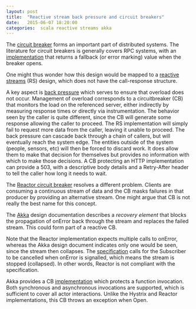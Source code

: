 ```yaml
---
layout: post
title:  "Reactive stream back pressure and circuit breakers"
date:   2015-06-07 18:20:00
categories:  scala reactive streams akka
---
```


The [circuit breaker](http://martinfowler.com/bliki/CircuitBreaker.html) forms an important part of 
distributed systems. The literature for circuit breakers 
is generally covers RPC systems, with an [implementation](https://github.com/Netflix/Hystrix/wiki/How-it-Works#CircuitBreaker) that
returns a fallback (or error marking) value when the breaker opens.  

One might thus wonder how this design would be mapped to a [reactive streams](http://www.reactive-streams.org/) (RS) design, which does
not have the call-response structure. 

A key aspect is [back pressure](http://mechanical-sympathy.blogspot.com/2012/05/apply-back-pressure-when-overloaded.html)
which serves to ensure that overload does not occur. Management of overload corresponds to a circuitbreaker (CB) that monitors
the load on the referenced server, either indirectly by measuring response times or directly via instrumentation. 
The behavior seen by the caller is quite different, since the CB will generate some response allowing the caller to proceed. 
The RS implementation will simply fail to request more data from the caller, leaving it unable to proceed. The back pressure
can cascade back through a chain of callers, but will eventually reach the system edge. The entities outside of the system (people,
sensors, etc) will then be forced to discard work. It does allow them to make that decision for themselves but provides no information
with which to make those decisions. A CB protecting an HTTP implementation can provide a 503, with a descriptive body details and a Retry-After header to tell 
the caller how long it needs to wait. 

The [Reactor circuit breaker](http://projectreactor.io/docs/reference/#recipes-circuitbreaker) resolves a different problem.
Clients are consuming a continuous stream of data and the CB masks failures in that producer by providing an alternative stream.
One might argue that CB is not really the best name for this concept. 

The [Akka](http://doc.akka.io/docs/akka-stream-and-http-experimental/1.0-RC3/stream-design.html) design documentation describes a _recovery element_ that 
blocks the propagation of onError back through the stream and replaces the failed stream. This could form part of a reactive CB.

Note that the Reactor implementation expects multiple calls to onError, whereas the Akka design document indicates only one would be seen,
since the stream then collapses. The [specification](https://github.com/reactive-streams/reactive-streams-jvm/blob/v1.0.0/README.md#specification) calls
for the Subscriber to be cancelled when onError is signalled, which means the stream is stopped (collapsed). In other words,
Reactor is not compliant with the specification.

Akka provides a CB [implementation](http://doc.akka.io/docs/akka/snapshot/common/circuitbreaker.html) which protects a function invocation.
Both synchronous and asynchronous invocations are supported, which is sufficient to cover all actor interactions. Unlike 
the Hystrix and Reactor implementations, this CB throws an exception when Open.









